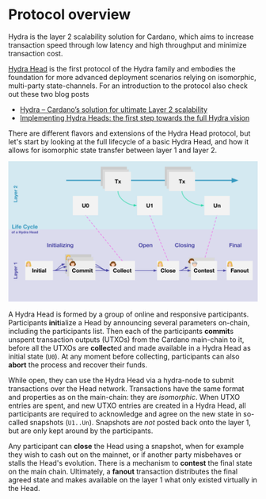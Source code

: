 # Protocol overview

Hydra is the layer 2 scalability solution for Cardano, which aims to increase transaction speed through low latency and high throughput and minimize transaction cost.

[Hydra Head](https://eprint.iacr.org/2020/299.pdf) is the first protocol of the Hydra family and embodies the foundation for more advanced deployment scenarios relying on isomorphic, multi-party state-channels. For an introduction to the protocol also check out these two blog posts

 - [Hydra – Cardano’s solution for ultimate Layer 2 scalability](https://iohk.io/en/blog/posts/2021/09/17/hydra-cardano-s-solution-for-ultimate-scalability/)
 - [Implementing Hydra Heads: the first step towards the full Hydra vision ](https://iohk.io/en/blog/posts/2022/02/03/implementing-hydra-heads-the-first-step-towards-the-full-hydra-vision/)

There are different flavors and extensions of the Hydra Head protocol, but let's start by looking at the full lifecycle of a basic Hydra Head, and how it allows for isomorphic state transfer between layer 1 and layer 2.

![](./hydra-head-lifecycle.svg)

A Hydra Head is formed by a group of online and responsive participants. Participants **init**ialize a Head by announcing several parameters on-chain, including the participants list. Then each of the participants **commit**s unspent transaction outputs (UTXOs) from the Cardano main-chain to it, before all the UTXOs are **collect**ed and made available in a Hydra Head as initial state (`U0`). At any moment before collecting, participants can also **abort** the process and recover their funds.

While open, they can use the Hydra Head via a hydra-node to submit transactions over the Head network. Transactions have the same format and properties as on the main-chain: they are _isomorphic_. When UTXO entries are spent, and new UTXO entries are created in a Hydra Head, all participants are required to acknowledge and agree on the new state in so-called snapshots (`U1..Un`). Snapshots are _not_ posted back onto the layer 1, but are only kept around by the participants.

Any participant can **close** the Head using a snapshot, when for example they wish to cash out on the mainnet, or if another party misbehaves or stalls the Head's evolution. There is a mechanism to **contest** the final state on the main chain. Ultimately, a **fanout** transaction distributes the final agreed state and makes available on the layer 1 what only existed virtually in the Head.
